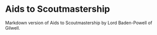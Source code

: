 # Aids to Scoutmastership

Markdown version of Aids to Scoutmastership by Lord Baden-Powell of Gilwell.
